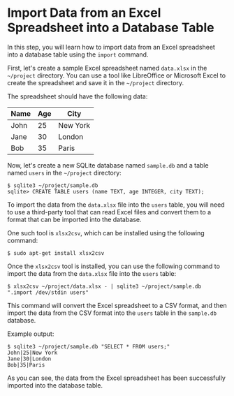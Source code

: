 # Import Data from an Excel Spreadsheet into a Database Table

In this step, you will learn how to import data from an Excel spreadsheet into a database table using the `import` command.

First, let's create a sample Excel spreadsheet named `data.xlsx` in the `~/project` directory. You can use a tool like LibreOffice or Microsoft Excel to create the spreadsheet and save it in the `~/project` directory.

The spreadsheet should have the following data:

| Name | Age | City     |
| ---- | --- | -------- |
| John | 25  | New York |
| Jane | 30  | London   |
| Bob  | 35  | Paris    |

Now, let's create a new SQLite database named `sample.db` and a table named `users` in the `~/project` directory:

```
$ sqlite3 ~/project/sample.db
sqlite> CREATE TABLE users (name TEXT, age INTEGER, city TEXT);
```

To import the data from the `data.xlsx` file into the `users` table, you will need to use a third-party tool that can read Excel files and convert them to a format that can be imported into the database.

One such tool is `xlsx2csv`, which can be installed using the following command:

```
$ sudo apt-get install xlsx2csv
```

Once the `xlsx2csv` tool is installed, you can use the following command to import the data from the `data.xlsx` file into the `users` table:

```
$ xlsx2csv ~/project/data.xlsx - | sqlite3 ~/project/sample.db ".import /dev/stdin users"
```

This command will convert the Excel spreadsheet to a CSV format, and then import the data from the CSV format into the `users` table in the `sample.db` database.

Example output:

```
$ sqlite3 ~/project/sample.db "SELECT * FROM users;"
John|25|New York
Jane|30|London
Bob|35|Paris
```

As you can see, the data from the Excel spreadsheet has been successfully imported into the database table.
